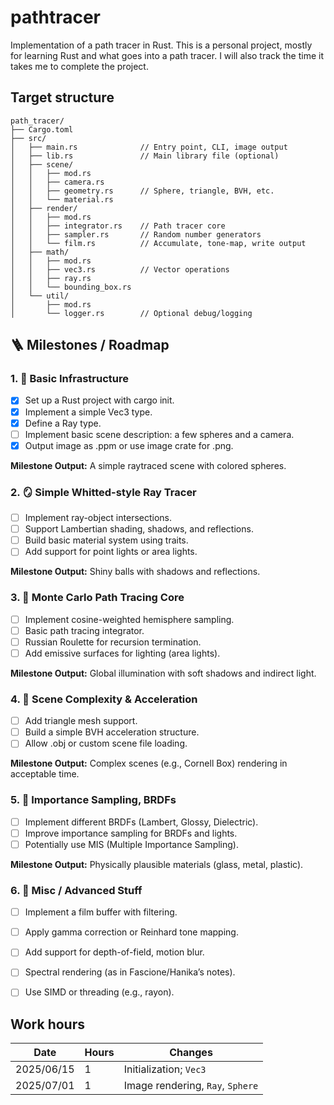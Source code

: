 # pathtracer
Implementation of a path tracer in Rust. This is a personal project, mostly for learning Rust and what goes into a path tracer. I will also track the time it takes me to complete the project.

## Target structure
```
path_tracer/
├── Cargo.toml
├── src/
│   ├── main.rs              // Entry point, CLI, image output
│   ├── lib.rs               // Main library file (optional)
│   ├── scene/
│   │   ├── mod.rs
│   │   ├── camera.rs
│   │   ├── geometry.rs      // Sphere, triangle, BVH, etc.
│   │   └── material.rs
│   ├── render/
│   │   ├── mod.rs
│   │   ├── integrator.rs    // Path tracer core
│   │   ├── sampler.rs       // Random number generators
│   │   └── film.rs          // Accumulate, tone-map, write output
│   ├── math/
│   │   ├── mod.rs
│   │   ├── vec3.rs          // Vector operations
│   │   ├── ray.rs
│   │   └── bounding_box.rs
│   └── util/
│       ├── mod.rs
│       └── logger.rs        // Optional debug/logging
```

## 🪜 Milestones / Roadmap

### 1. 🧱 Basic Infrastructure
- [x] Set up a Rust project with cargo init.
- [x] Implement a simple Vec3 type.
- [x] Define a Ray type.
- [ ] Implement basic scene description: a few spheres and a camera.
- [x] Output image as .ppm or use image crate for .png.

**Milestone Output:** A simple raytraced scene with colored spheres.

### 2. 🪞 Simple Whitted-style Ray Tracer
- [ ] Implement ray-object intersections.
- [ ] Support Lambertian shading, shadows, and reflections.
- [ ] Build basic material system using traits.
- [ ] Add support for point lights or area lights.

**Milestone Output:** Shiny balls with shadows and reflections.

### 3. 🔁 Monte Carlo Path Tracing Core
- [ ] Implement cosine-weighted hemisphere sampling.
- [ ] Basic path tracing integrator.
- [ ] Russian Roulette for recursion termination.
- [ ] Add emissive surfaces for lighting (area lights).

**Milestone Output:** Global illumination with soft shadows and indirect light.

### 4. 🌲 Scene Complexity & Acceleration
- [ ] Add triangle mesh support.
- [ ] Build a simple BVH acceleration structure.
- [ ] Allow .obj or custom scene file loading.

**Milestone Output:** Complex scenes (e.g., Cornell Box) rendering in acceptable time.

### 5. 🧠 Importance Sampling, BRDFs
- [ ] Implement different BRDFs (Lambert, Glossy, Dielectric).
- [ ] Improve importance sampling for BRDFs and lights.
- [ ] Potentially use MIS (Multiple Importance Sampling).

**Milestone Output:** Physically plausible materials (glass, metal, plastic).

### 6. 🌈 Misc / Advanced Stuff
- [ ] Implement a film buffer with filtering.
- [ ] Apply gamma correction or Reinhard tone mapping.
- [ ] Add support for depth-of-field, motion blur.
- [ ] Spectral rendering (as in Fascione/Hanika’s notes).
- [ ] Use SIMD or threading (e.g., rayon).


## Work hours
| Date | Hours | Changes |
|------|-------|---------|
| 2025/06/15 | 1 | Initialization; `Vec3`
| 2025/07/01 | 1 | Image rendering, `Ray`, `Sphere`